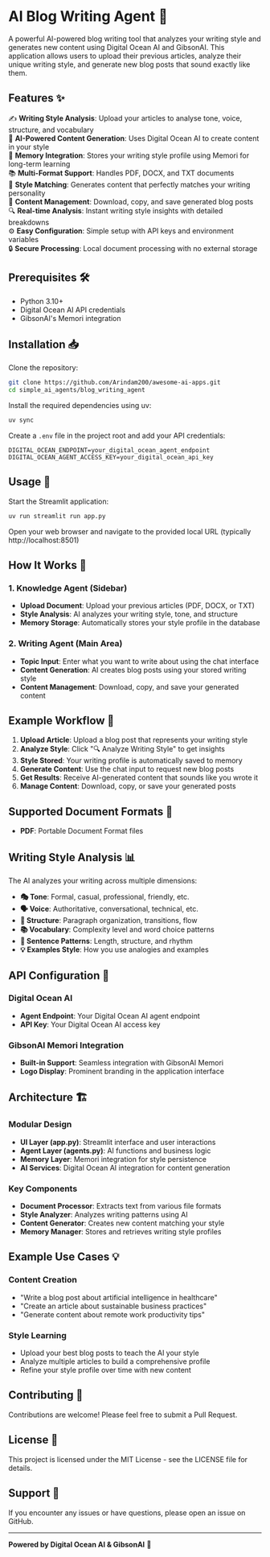 # AI Blog Writing Agent 🤖

A powerful AI-powered blog writing tool that analyzes your writing style and generates new content using Digital Ocean AI and GibsonAI. This application allows users to upload their previous articles, analyze their unique writing style, and generate new blog posts that sound exactly like them.

## Features ✨

✍️ **Writing Style Analysis**: Upload your articles to analyse tone, voice, structure, and vocabulary  
🤖 **AI-Powered Content Generation**: Uses Digital Ocean AI to create content in your style  
💾 **Memory Integration**: Stores your writing style profile using Memori for long-term learning  
📚 **Multi-Format Support**: Handles PDF, DOCX, and TXT documents  
🎯 **Style Matching**: Generates content that perfectly matches your writing personality  
📝 **Content Management**: Download, copy, and save generated blog posts  
🔍 **Real-time Analysis**: Instant writing style insights with detailed breakdowns  
⚙️ **Easy Configuration**: Simple setup with API keys and environment variables  
🔒 **Secure Processing**: Local document processing with no external storage  

## Prerequisites 🛠️

- Python 3.10+
- Digital Ocean AI API credentials
- GibsonAI's Memori integration

## Installation 📥

Clone the repository:

```bash
git clone https://github.com/Arindam200/awesome-ai-apps.git
cd simple_ai_agents/blog_writing_agent
```

Install the required dependencies using uv:

```bash
uv sync
```

Create a `.env` file in the project root and add your API credentials:

```env
DIGITAL_OCEAN_ENDPOINT=your_digital_ocean_agent_endpoint
DIGITAL_OCEAN_AGENT_ACCESS_KEY=your_digital_ocean_api_key
```

## Usage 🚀

Start the Streamlit application:

```bash
uv run streamlit run app.py
```

Open your web browser and navigate to the provided local URL (typically http://localhost:8501)

## How It Works 🔄

### 1. **Knowledge Agent (Sidebar)**
- **Upload Document**: Upload your previous articles (PDF, DOCX, or TXT)
- **Style Analysis**: AI analyzes your writing style, tone, and structure
- **Memory Storage**: Automatically stores your style profile in the database

### 2. **Writing Agent (Main Area)**
- **Topic Input**: Enter what you want to write about using the chat interface
- **Content Generation**: AI creates blog posts using your stored writing style
- **Content Management**: Download, copy, and save your generated content

## Example Workflow 🔄

1. **Upload Article**: Upload a blog post that represents your writing style
2. **Analyze Style**: Click "🔍 Analyze Writing Style" to get insights
3. **Style Stored**: Your writing profile is automatically saved to memory
4. **Generate Content**: Use the chat input to request new blog posts
5. **Get Results**: Receive AI-generated content that sounds like you wrote it
6. **Manage Content**: Download, copy, or save your generated posts

## Supported Document Formats 📄

- **PDF**: Portable Document Format files


## Writing Style Analysis 📊

The AI analyzes your writing across multiple dimensions:

- **🎭 Tone**: Formal, casual, professional, friendly, etc.
- **🗣️ Voice**: Authoritative, conversational, technical, etc.
- **📐 Structure**: Paragraph organization, transitions, flow
- **📚 Vocabulary**: Complexity level and word choice patterns
- **📝 Sentence Patterns**: Length, structure, and rhythm
- **💡 Examples Style**: How you use analogies and examples

## API Configuration 🔑

### Digital Ocean AI
- **Agent Endpoint**: Your Digital Ocean AI agent endpoint
- **API Key**: Your Digital Ocean AI access key

### GibsonAI Memori Integration
- **Built-in Support**: Seamless integration with GibsonAI Memori
- **Logo Display**: Prominent branding in the application interface

## Architecture 🏗️

### Modular Design
- **UI Layer (app.py)**: Streamlit interface and user interactions
- **Agent Layer (agents.py)**: AI functions and business logic
- **Memory Layer**: Memori integration for style persistence
- **AI Services**: Digital Ocean AI integration for content generation

### Key Components
- **Document Processor**: Extracts text from various file formats
- **Style Analyzer**: Analyzes writing patterns using AI
- **Content Generator**: Creates new content matching your style
- **Memory Manager**: Stores and retrieves writing style profiles

## Example Use Cases 💡

### Content Creation
- "Write a blog post about artificial intelligence in healthcare"
- "Create an article about sustainable business practices"
- "Generate content about remote work productivity tips"

### Style Learning
- Upload your best blog posts to teach the AI your style
- Analyze multiple articles to build a comprehensive profile
- Refine your style profile over time with new content

## Contributing 🤝

Contributions are welcome! Please feel free to submit a Pull Request.

## License 📄

This project is licensed under the MIT License - see the LICENSE file for details.

## Support 💬

If you encounter any issues or have questions, please open an issue on GitHub.

---

**Powered by Digital Ocean AI & GibsonAI** 🚀
